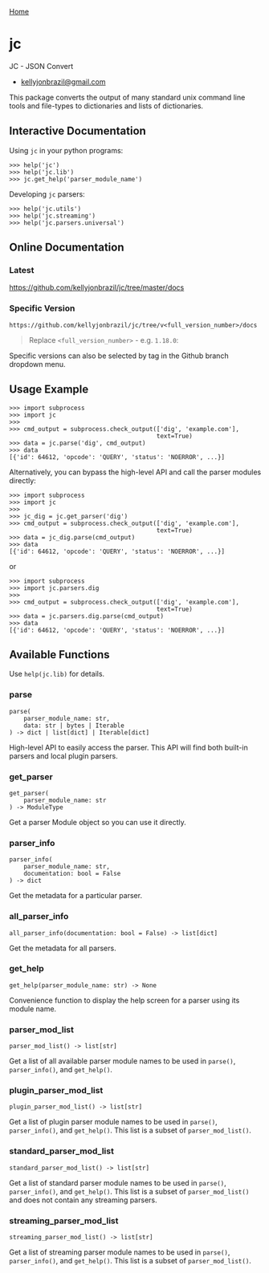 [Home](https://kellyjonbrazil.github.io/jc/)
<a id="jc"></a>

# jc

JC - JSON Convert

* kellyjonbrazil@gmail.com

This package converts the output of many standard unix command line tools
and file-types to dictionaries and lists of dictionaries.

## Interactive Documentation

Using `jc` in your python programs:

    >>> help('jc')
    >>> help('jc.lib')
    >>> jc.get_help('parser_module_name')

Developing `jc` parsers:

    >>> help('jc.utils')
    >>> help('jc.streaming')
    >>> help('jc.parsers.universal')

## Online Documentation

### Latest

https://github.com/kellyjonbrazil/jc/tree/master/docs

### Specific Version

`https://github.com/kellyjonbrazil/jc/tree/v<full_version_number>/docs`

> Replace `<full_version_number>` - e.g. `1.18.0`:

Specific versions can also be selected by tag in the Github branch dropdown
menu.

## Usage Example

    >>> import subprocess
    >>> import jc
    >>>
    >>> cmd_output = subprocess.check_output(['dig', 'example.com'],
                                             text=True)
    >>> data = jc.parse('dig', cmd_output)
    >>> data
    [{'id': 64612, 'opcode': 'QUERY', 'status': 'NOERROR', ...}]

Alternatively, you can bypass the high-level API and call the parser
modules directly:

    >>> import subprocess
    >>> import jc
    >>>
    >>> jc_dig = jc.get_parser('dig')
    >>> cmd_output = subprocess.check_output(['dig', 'example.com'],
                                             text=True)
    >>> data = jc_dig.parse(cmd_output)
    >>> data
    [{'id': 64612, 'opcode': 'QUERY', 'status': 'NOERROR', ...}]

or

    >>> import subprocess
    >>> import jc.parsers.dig
    >>>
    >>> cmd_output = subprocess.check_output(['dig', 'example.com'],
                                             text=True)
    >>> data = jc.parsers.dig.parse(cmd_output)
    >>> data
    [{'id': 64612, 'opcode': 'QUERY', 'status': 'NOERROR', ...}]

## Available Functions

Use `help(jc.lib)` for details.

### parse

    parse(
        parser_module_name: str,
        data: str | bytes | Iterable
    ) -> dict | list[dict] | Iterable[dict]

High-level API to easily access the parser. This API will find both
built-in parsers and local plugin parsers.

### get_parser

    get_parser(
        parser_module_name: str
    ) -> ModuleType

Get a parser Module object so you can use it directly.

### parser_info

    parser_info(
        parser_module_name: str,
        documentation: bool = False
    ) -> dict

Get the metadata for a particular parser.

### all_parser_info

    all_parser_info(documentation: bool = False) -> list[dict]

Get the metadata for all parsers.

### get_help

    get_help(parser_module_name: str) -> None

Convenience function to display the help screen for a parser using
its module name.

### parser_mod_list

    parser_mod_list() -> list[str]

Get a list of all available parser module names to be used in
`parse()`, `parser_info()`, and `get_help()`.

### plugin_parser_mod_list

    plugin_parser_mod_list() -> list[str]

Get a list of plugin parser module names to be used in
`parse()`, `parser_info()`, and `get_help()`. This list is a subset of
`parser_mod_list()`.

### standard_parser_mod_list

    standard_parser_mod_list() -> list[str]

Get a list of standard parser module names to be used in
`parse()`, `parser_info()`, and `get_help()`. This list is a subset of
`parser_mod_list()` and does not contain any streaming parsers.

### streaming_parser_mod_list

    streaming_parser_mod_list() -> list[str]

Get a list of streaming parser module names to be used in
`parse()`, `parser_info()`, and `get_help()`. This list is a subset of
`parser_mod_list()`.

